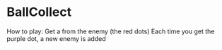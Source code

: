 # BallCollect

How to play:
Get a from the enemy (the red dots)
Each time you get the purple dot, a new enemy is added
